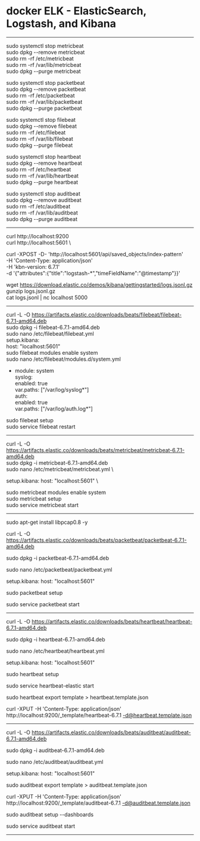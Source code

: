 # docker ELK -  ElasticSearch, Logstash, and Kibana
*************************************************************************************
sudo systemctl  stop metricbeat \
sudo dpkg --remove metricbeat \
sudo rm -rf /etc/metricbeat \
sudo rm -rf /var/lib/metricbeat\
sudo dpkg --purge  metricbeat 

sudo systemctl stop packetbeat \
sudo dpkg --remove packetbeat  \
sudo rm -rf /etc/packetbeat \
sudo rm -rf /var/lib/packetbeat \
sudo dpkg --purge  packetbeat 

sudo systemctl  stop filebeat \
sudo dpkg --remove filebeat \
sudo rm -rf /etc/filebeat \
sudo rm -rf /var/lib/filebeat \
sudo dpkg --purge  filebeat 

sudo systemctl  stop heartbeat \
sudo dpkg --remove heartbeat \
sudo rm -rf /etc/heartbeat \
sudo rm -rf /var/lib/heartbeat \
sudo dpkg --purge  heartbeat

sudo systemctl  stop auditbeat \
sudo dpkg --remove auditbeat \
sudo rm -rf /etc/auditbeat \
sudo rm -rf /var/lib/auditbeat \
sudo dpkg --purge auditbeat
*************************************************************************************
curl http://localhost:9200 \
curl http://localhost:5601 \

curl -XPOST -D- 'http://localhost:5601/api/saved_objects/index-pattern' \
 -H 'Content-Type: application/json' \
 -H 'kbn-version: 6.7.1' \
 -d '{"attributes":{"title":"logstash-*","timeFieldName":"@timestamp"}}' 
 
wget https://download.elastic.co/demos/kibana/gettingstarted/logs.jsonl.gz \
gunzip logs.jsonl.gz \
cat logs.jsonl | nc localhost 5000
*************************************************************************************
curl -L -O https://artifacts.elastic.co/downloads/beats/filebeat/filebeat-6.7.1-amd64.deb \
sudo dpkg -i filebeat-6.7.1-amd64.deb \
sudo nano /etc/filebeat/filebeat.yml \
setup.kibana: \
  host: "localhost:5601"  \
sudo filebeat modules enable system \
sudo nano /etc/filebeat/modules.d/system.yml 

- module: system \
  syslog: \
    enabled: true \
    var.paths: ["/var/log/syslog*"] \
  auth: \
    enabled: true \
    var.paths: ["/var/log/auth.log*"] 
    
sudo filebeat setup \
sudo service filebeat restart
*************************************************************************************
curl -L -O https://artifacts.elastic.co/downloads/beats/metricbeat/metricbeat-6.7.1-amd64.deb \
sudo dpkg -i metricbeat-6.7.1-amd64.deb \
sudo nano /etc/metricbeat/metricbeat.yml \

setup.kibana:
  host: "localhost:5601" \

sudo metricbeat modules enable system \
sudo metricbeat setup \
sudo service metricbeat start 
*************************************************************************************
sudo apt-get install libpcap0.8 -y

curl -L -O https://artifacts.elastic.co/downloads/beats/packetbeat/packetbeat-6.7.1-amd64.deb

sudo dpkg -i packetbeat-6.7.1-amd64.deb

sudo nano /etc/packetbeat/packetbeat.yml

setup.kibana:
  host: "localhost:5601" 
  
sudo packetbeat setup 

sudo service packetbeat start
*************************************************************************************
curl -L -O https://artifacts.elastic.co/downloads/beats/heartbeat/heartbeat-6.7.1-amd64.deb

sudo dpkg -i heartbeat-6.7.1-amd64.deb

sudo nano /etc/heartbeat/heartbeat.yml

setup.kibana:
  host: "localhost:5601" 
  
sudo heartbeat setup 

sudo service heartbeat-elastic start

sudo heartbeat export template > heartbeat.template.json

curl -XPUT -H 'Content-Type: application/json' http://localhost:9200/_template/heartbeat-6.7.1 -d@heartbeat.template.json
*************************************************************************************
curl -L -O https://artifacts.elastic.co/downloads/beats/auditbeat/auditbeat-6.7.1-amd64.deb

sudo dpkg -i auditbeat-6.7.1-amd64.deb

sudo nano /etc/auditbeat/auditbeat.yml

setup.kibana:
  host: "localhost:5601" 
  
sudo auditbeat export template > auditbeat.template.json

curl -XPUT -H 'Content-Type: application/json' http://localhost:9200/_template/auditbeat-6.7.1 -d@auditbeat.template.json

sudo auditbeat setup --dashboards

sudo service auditbeat start
*************************************************************************************

